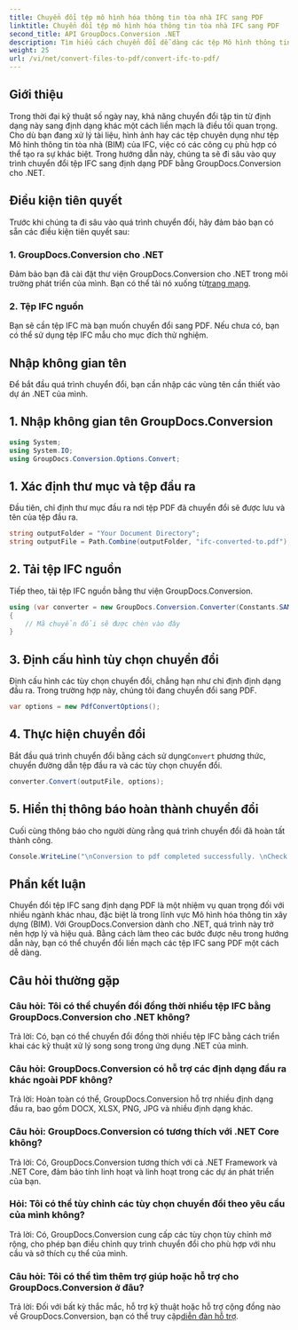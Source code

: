 ```yaml
---
title: Chuyển đổi tệp mô hình hóa thông tin tòa nhà IFC sang PDF
linktitle: Chuyển đổi tệp mô hình hóa thông tin tòa nhà IFC sang PDF
second_title: API GroupDocs.Conversion .NET
description: Tìm hiểu cách chuyển đổi dễ dàng các tệp Mô hình thông tin tòa nhà IFC sang định dạng PDF bằng GroupDocs.Conversion cho .NET.
weight: 25
url: /vi/net/convert-files-to-pdf/convert-ifc-to-pdf/
---
```

## Giới thiệu
Trong thời đại kỹ thuật số ngày nay, khả năng chuyển đổi tập tin từ định dạng này sang định dạng khác một cách liền mạch là điều tối quan trọng. Cho dù bạn đang xử lý tài liệu, hình ảnh hay các tệp chuyên dụng như tệp Mô hình thông tin tòa nhà (BIM) của IFC, việc có các công cụ phù hợp có thể tạo ra sự khác biệt. Trong hướng dẫn này, chúng ta sẽ đi sâu vào quy trình chuyển đổi tệp IFC sang định dạng PDF bằng GroupDocs.Conversion cho .NET. 
## Điều kiện tiên quyết
Trước khi chúng ta đi sâu vào quá trình chuyển đổi, hãy đảm bảo bạn có sẵn các điều kiện tiên quyết sau:
### 1. GroupDocs.Conversion cho .NET
 Đảm bảo bạn đã cài đặt thư viện GroupDocs.Conversion cho .NET trong môi trường phát triển của mình. Bạn có thể tải nó xuống từ[trang mạng](https://releases.groupdocs.com/conversion/net/).
### 2. Tệp IFC nguồn
Bạn sẽ cần tệp IFC mà bạn muốn chuyển đổi sang PDF. Nếu chưa có, bạn có thể sử dụng tệp IFC mẫu cho mục đích thử nghiệm.

## Nhập không gian tên
Để bắt đầu quá trình chuyển đổi, bạn cần nhập các vùng tên cần thiết vào dự án .NET của mình. 
## 1. Nhập không gian tên GroupDocs.Conversion
```csharp
using System;
using System.IO;
using GroupDocs.Conversion.Options.Convert;
```
## 1. Xác định thư mục và tệp đầu ra
Đầu tiên, chỉ định thư mục đầu ra nơi tệp PDF đã chuyển đổi sẽ được lưu và tên của tệp đầu ra.
```csharp
string outputFolder = "Your Document Directory";
string outputFile = Path.Combine(outputFolder, "ifc-converted-to.pdf");
```
## 2. Tải tệp IFC nguồn
Tiếp theo, tải tệp IFC nguồn bằng thư viện GroupDocs.Conversion.
```csharp
using (var converter = new GroupDocs.Conversion.Converter(Constants.SAMPLE_IFC))
{
    // Mã chuyển đổi sẽ được chèn vào đây
}
```
## 3. Định cấu hình tùy chọn chuyển đổi
Định cấu hình các tùy chọn chuyển đổi, chẳng hạn như chỉ định định dạng đầu ra. Trong trường hợp này, chúng tôi đang chuyển đổi sang PDF.
```csharp
var options = new PdfConvertOptions();
```
## 4. Thực hiện chuyển đổi
 Bắt đầu quá trình chuyển đổi bằng cách sử dụng`Convert` phương thức, chuyển đường dẫn tệp đầu ra và các tùy chọn chuyển đổi.
```csharp
converter.Convert(outputFile, options);
```
## 5. Hiển thị thông báo hoàn thành chuyển đổi
Cuối cùng thông báo cho người dùng rằng quá trình chuyển đổi đã hoàn tất thành công.
```csharp
Console.WriteLine("\nConversion to pdf completed successfully. \nCheck output in {0}", outputFolder);
```

## Phần kết luận
Chuyển đổi tệp IFC sang định dạng PDF là một nhiệm vụ quan trọng đối với nhiều ngành khác nhau, đặc biệt là trong lĩnh vực Mô hình hóa thông tin xây dựng (BIM). Với GroupDocs.Conversion dành cho .NET, quá trình này trở nên hợp lý và hiệu quả. Bằng cách làm theo các bước được nêu trong hướng dẫn này, bạn có thể chuyển đổi liền mạch các tệp IFC sang PDF một cách dễ dàng.
## Câu hỏi thường gặp
### Câu hỏi: Tôi có thể chuyển đổi đồng thời nhiều tệp IFC bằng GroupDocs.Conversion cho .NET không?
Trả lời: Có, bạn có thể chuyển đổi đồng thời nhiều tệp IFC bằng cách triển khai các kỹ thuật xử lý song song trong ứng dụng .NET của mình.
### Câu hỏi: GroupDocs.Conversion có hỗ trợ các định dạng đầu ra khác ngoài PDF không?
Trả lời: Hoàn toàn có thể, GroupDocs.Conversion hỗ trợ nhiều định dạng đầu ra, bao gồm DOCX, XLSX, PNG, JPG và nhiều định dạng khác.
### Câu hỏi: GroupDocs.Conversion có tương thích với .NET Core không?
Trả lời: Có, GroupDocs.Conversion tương thích với cả .NET Framework và .NET Core, đảm bảo tính linh hoạt và linh hoạt trong các dự án phát triển của bạn.
### Hỏi: Tôi có thể tùy chỉnh các tùy chọn chuyển đổi theo yêu cầu của mình không?
Trả lời: Có, GroupDocs.Conversion cung cấp các tùy chọn tùy chỉnh mở rộng, cho phép bạn điều chỉnh quy trình chuyển đổi cho phù hợp với nhu cầu và sở thích cụ thể của mình.
### Câu hỏi: Tôi có thể tìm thêm trợ giúp hoặc hỗ trợ cho GroupDocs.Conversion ở đâu?
Trả lời: Đối với bất kỳ thắc mắc, hỗ trợ kỹ thuật hoặc hỗ trợ cộng đồng nào về GroupDocs.Conversion, bạn có thể truy cập[diễn đàn hỗ trợ](https://forum.groupdocs.com/c/conversion/11).